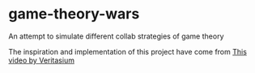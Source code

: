 # game-theory-wars
An attempt to simulate different collab strategies of game theory

The inspiration and implementation of this project have come from [This video by Veritasium](https://youtu.be/mScpHTIi-kM?si=thjgNeZuvKgnxCgr)
